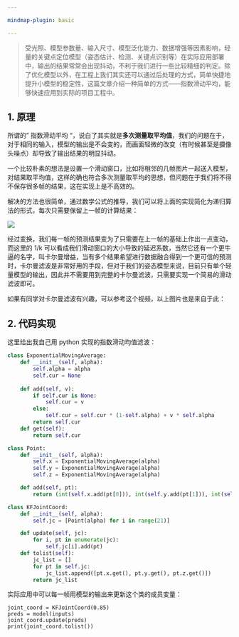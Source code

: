 ```yaml
---

mindmap-plugin: basic

---
```

> 受光照、模型参数量、输入尺寸、模型泛化能力、数据增强等因素影响，轻量的关键点定位模型（姿态估计、检测、关键点识别等）在实际应用部署中，输出的结果常常会出现抖动，不利于我们进行一些比较精细的判定。除了优化模型以外，在工程上我们其实还可以通过后处理的方式，简单快捷地提升小模型的稳定性，这篇文章介绍一种简单的方式——指数滑动平均，能够快速应用到实际的项目工程中。

**1. 原理**
---------

所谓的” 指数滑动平均 “，说白了其实就是**多次测量取平均值**，我们的问题在于，对于相同的输入，模型的输出是不会变的，而画面轻微的改变（有时候甚至是摄像头噪点）却导致了输出结果的明显抖动。

一个比较朴素的想法是设置一个滑动窗口，比如将相邻的几帧图片一起送入模型，对结果取平均值，这样的确也符合多次测量取平均的思想，但问题在于我们将不得不保存很多帧的结果，这在实现上是不高效的。

解决的方法也很简单，通过数学公式的推导，我们可以将上面的实现简化为递归算法的形式，每次只需要保留上一帧的计算结果：

![](https://pic4.zhimg.com/v2-356d6dcf090960037b9f56c869b3ee3b_r.jpg)

经过变换，我们每一帧的预测结果变为了只需要在上一帧的基础上作出一点变动，而这里的 1/k 可以看成我们滑动窗口的大小导致的延迟系数，当然它还有一个更牛逼的名字，叫卡尔曼增益，当有多个结果希望进行数据融合得到一个更可信的预测时，卡尔曼滤波是非常好用的手段，但对于我们的姿态模型来说，目前只有单个轻量模型的输出，因此并不需要用到完整的卡尔曼滤波，只需要实现一个简易的滑动滤波即可。

如果有同学对卡尔曼滤波有兴趣，可以参考这个视频，以上图片也是来自于此：

**2. 代码实现**
-----------

这里给出我自己用 python 实现的指数滑动均值滤波：

```python
class ExponentialMovingAverage:
    def __init__(self, alpha):
        self.alpha = alpha
        self.cur = None
​
    def add(self, v):
        if self.cur is None:
            self.cur = v
        else:
            self.cur = self.cur * (1-self.alpha) + v * self.alpha
        return self.cur
    def get(self):
        return self.cur

class Point:
    def __init__(self, alpha):
        self.x = ExponentialMovingAverage(alpha)
        self.y = ExponentialMovingAverage(alpha)
        self.z = ExponentialMovingAverage(alpha)

    def add(self, pt):
        return (int(self.x.add(pt[0])), int(self.y.add(pt[1])), int(self.z.add(pt[2])))

class KFJointCoord:
    def __init__(self, alpha):
        self.jc = [Point(alpha) for i in range(21)]

    def update(self, jc):
        for i, pt in enumerate(jc):
            self.jc[i].add(pt)
    def tolist(self):
        jc_list = []
        for pt in self.jc:
            jc_list.append([pt.x.get(), pt.y.get(), pt.z.get()])
        return jc_list
```

实际应用中可以每一帧用模型的输出来更新这个类的成员变量：

```
joint_coord = KFJointCoord(0.85)
preds = model(inputs)
joint_coord.update(preds)
print(joint_coord.tolist())
```